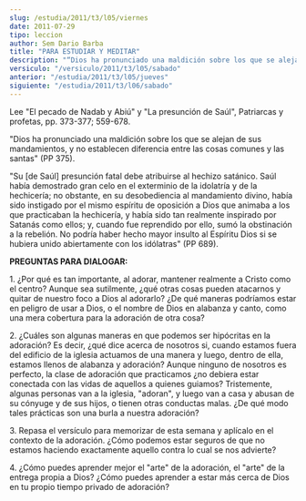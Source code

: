 ```yaml
---
slug: /estudia/2011/t3/l05/viernes
date: 2011-07-29
tipo: leccion
author: Sem Dario Barba
title: "PARA ESTUDIAR Y MEDITAR"
description: "“Dios ha pronunciado una maldición sobre los que se alejan de sus mandamientos,  y no establecen diferencia entre las cosas comunes y las santas”"
versiculo: "/versiculo/2011/t3/l05/sabado"
anterior: "/estudia/2011/t3/l05/jueves"
siguiente: "/estudia/2011/t3/l06/sabado"
---
```


Lee "El pecado de Nadab y Abiú" y "La presunción de Saúl", Patriarcas y profetas, pp. 373-377; 559-678.

"Dios ha pronunciado una maldición sobre los que se alejan de sus mandamientos, y no establecen diferencia entre las cosas comunes y las santas" (PP 375).

"Su [de Saúl] presunción fatal debe atribuirse al hechizo satánico. Saúl había demostrado gran celo en el exterminio de la idolatría y de la hechicería; no obstante, en su desobediencia al mandamiento divino, había sido instigado por el mismo espíritu de oposición a Dios que animaba a los que practicaban la hechicería, y había sido tan realmente inspirado por Satanás como ellos; y, cuando fue reprendido por ello, sumó la obstinación a la rebelión. No podría haber hecho mayor insulto al Espíritu Dios si se hubiera unido abiertamente con los idólatras" (PP 689).

**PREGUNTAS PARA DIALOGAR:**

1\. ¿Por qué es tan importante, al adorar, mantener realmente a Cristo como el centro? Aunque sea sutilmente, ¿qué otras cosas pueden atacarnos y quitar de nuestro foco a Dios al adorarlo? ¿De qué maneras podríamos estar en peligro de usar a Dios, o el nombre de Dios en alabanza y canto, como una mera cobertura para la adoración de otra cosa?

2\. ¿Cuáles son algunas maneras en que podemos ser hipócritas en la adoración? Es decir, ¿qué dice acerca de nosotros si, cuando estamos fuera del edificio de la iglesia actuamos de una manera y luego, dentro de ella, estamos llenos de alabanza y adoración? Aunque ninguno de nosotros es perfecto, la clase de adoración que practicamos ¿no debiera estar conectada con las vidas de aquellos a quienes guiamos? Tristemente, algunas personas van a la iglesia, "adoran", y luego van a casa y abusan de su cónyuge y de sus hijos, o tienen otras conductas malas. ¿De qué modo tales prácticas son una burla a nuestra adoración?

3\. Repasa el versículo para memorizar de esta semana y aplícalo en el contexto de la adoración. ¿Cómo podemos estar seguros de que no estamos haciendo exactamente aquello contra lo cual se nos advierte?

4\. ¿Cómo puedes aprender mejor el "arte" de la adoración, el "arte" de la entrega propia a Dios? ¿Cómo puedes aprender a estar más cerca de Dios en tu propio tiempo privado de adoración?
